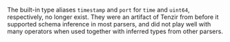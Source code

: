 The built-in type aliases `timestamp` and `port` for `time` and `uint64`,
respectively, no longer exist. They were an artifact of Tenzir from before it
supported schema inference in most parsers, and did not play well with many
operators when used together with inferred types from other parsers.
